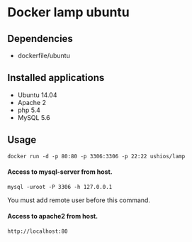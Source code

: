 Docker lamp ubuntu
==================

Dependencies
------------

- dockerfile/ubuntu

Installed applications
-----------------------

- Ubuntu 14.04
- Apache 2
- php 5.4
- MySQL 5.6

Usage
-----

    docker run -d -p 80:80 -p 3306:3306 -p 22:22 ushios/lamp


#### Access to mysql-server from host.

    mysql -uroot -P 3306 -h 127.0.0.1

You must add remote user before this command.

#### Access to apache2 from host.

    http://localhost:80

